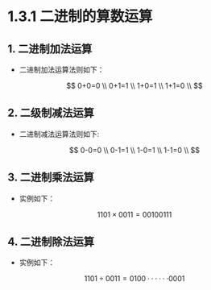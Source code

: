 # 1.3.1 二进制的算数运算
## 1. 二进制加法运算
- 二进制加法运算法则如下：

$$
0+0=0 \\
0+1=1 \\
1+0=1 \\
1+1=0 \\
$$

## 2. 二级制减法运算
- 二进制减法运算法则如下:

$$
0-0=0 \\
0-1=1 \\
1-0=1 \\
1-1=0 \\
$$

## 3. 二进制乘法运算
- 实例如下：

$$
1101 \times 0011 = 0010 0111
$$

## 4. 二进制除法运算
- 实例如下：

$$
1101 \div 0011 = 0100······0001
$$